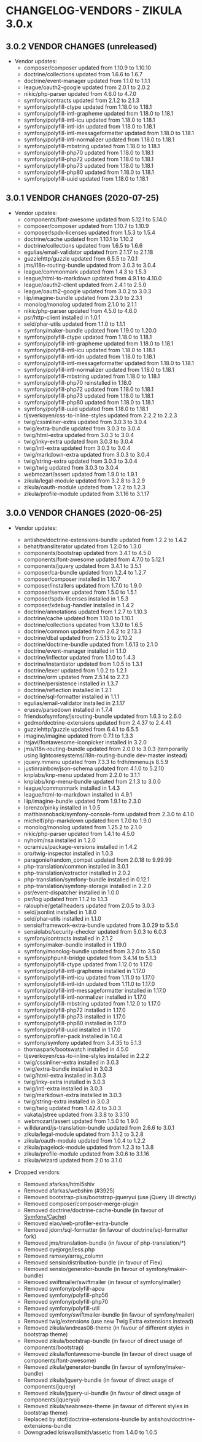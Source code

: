 # CHANGELOG-VENDORS - ZIKULA 3.0.x

## 3.0.2 VENDOR CHANGES (unreleased)

- Vendor updates:
  - composer/composer updated from 1.10.9 to 1.10.10
  - doctrine/collections updated from 1.6.6 to 1.6.7
  - doctrine/event-manager updated from 1.1.0 to 1.1.1
  - league/oauth2-google updated from 2.0.1 to 2.0.2
  - nikic/php-parser updated from 4.6.0 to 4.7.0
  - symfony/contracts updated from 2.1.2 to 2.1.3
  - symfony/polyfill-ctype updated from 1.18.0 to 1.18.1
  - symfony/polyfill-intl-grapheme updated from 1.18.0 to 1.18.1
  - symfony/polyfill-intl-icu updated from 1.18.0 to 1.18.1
  - symfony/polyfill-intl-idn updated from 1.18.0 to 1.18.1
  - symfony/polyfill-intl-messageformatter updated from 1.18.0 to 1.18.1
  - symfony/polyfill-intl-normalizer updated from 1.18.0 to 1.18.1
  - symfony/polyfill-mbstring updated from 1.18.0 to 1.18.1
  - symfony/polyfill-php70 updated from 1.18.0 to 1.18.1
  - symfony/polyfill-php72 updated from 1.18.0 to 1.18.1
  - symfony/polyfill-php73 updated from 1.18.0 to 1.18.1
  - symfony/polyfill-php80 updated from 1.18.0 to 1.18.1
  - symfony/polyfill-uuid updated from 1.18.0 to 1.18.1

## 3.0.1 VENDOR CHANGES (2020-07-25)

- Vendor updates:
  - components/font-awesome updated from 5.12.1 to 5.14.0
  - composer/composer updated from 1.10.7 to 1.10.9
  - composer/spdx-licenses updated from 1.5.3 to 1.5.4
  - doctrine/cache updated from 1.10.1 to 1.10.2
  - doctrine/collections updated from 1.6.5 to 1.6.6
  - egulias/email-validator updated from 2.1.17 to 2.1.18
  - guzzlehttp/guzzle updated from 6.5.5 to 7.0.1
  - jms/i18n-routing-bundle updated from 3.0.3 to 3.0.4
  - league/commonmark updated from 1.4.3 to 1.5.3
  - league/html-to-markdown updated from 4.9.1 to 4.10.0
  - league/oauth2-client updated from 2.4.1 to 2.5.0
  - league/oauth2-google updated from 3.0.2 to 3.0.3
  - liip/imagine-bundle updated from 2.3.0 to 2.3.1
  - monolog/monolog updated from 2.1.0 to 2.1.1
  - nikic/php-parser updated from 4.5.0 to 4.6.0
  - psr/http-client installed in 1.0.1
  - seld/phar-utils updated from 1.1.0 to 1.1.1
  - symfony/maker-bundle updated from 1.19.0 to 1.20.0
  - symfony/polyfill-ctype updated from 1.18.0 to 1.18.1
  - symfony/polyfill-intl-grapheme updated from 1.18.0 to 1.18.1
  - symfony/polyfill-intl-icu updated from 1.18.0 to 1.18.1
  - symfony/polyfill-intl-idn updated from 1.18.0 to 1.18.1
  - symfony/polyfill-intl-messageformatter updated from 1.18.0 to 1.18.1
  - symfony/polyfill-intl-normalizer updated from 1.18.0 to 1.18.1
  - symfony/polyfill-mbstring updated from 1.18.0 to 1.18.1
  - symfony/polyfill-php70 reinstalled in 1.18.0
  - symfony/polyfill-php72 updated from 1.18.0 to 1.18.1
  - symfony/polyfill-php73 updated from 1.18.0 to 1.18.1
  - symfony/polyfill-php80 updated from 1.18.0 to 1.18.1
  - symfony/polyfill-uuid updated from 1.18.0 to 1.18.1
  - tijsverkoyen/css-to-inline-styles updated from 2.2.2 to 2.2.3
  - twig/cssinliner-extra updated from 3.0.3 to 3.0.4
  - twig/extra-bundle updated from 3.0.3 to 3.0.4
  - twig/html-extra updated from 3.0.3 to 3.0.4
  - twig/inky-extra updated from 3.0.3 to 3.0.4
  - twig/intl-extra updated from 3.0.3 to 3.0.4
  - twig/markdown-extra updated from 3.0.3 to 3.0.4
  - twig/string-extra updated from 3.0.3 to 3.0.4
  - twig/twig updated from 3.0.3 to 3.0.4
  - webmozart/assert updated from 1.9.0 to 1.9.1
  - zikula/legal-module updated from 3.2.8 to 3.2.9
  - zikula/oauth-module updated from 1.2.2 to 1.2.3
  - zikula/profile-module updated from 3.1.16 to 3.1.17

## 3.0.0 VENDOR CHANGES (2020-06-25)

- Vendor updates:
  - antishov/doctrine-extensions-bundle updated from 1.2.2 to 1.4.2
  - behat/transliterator updated from 1.2.0 to 1.3.0
  - components/bootstrap updated from 3.4.1 to 4.5.0
  - components/font-awesome updated from 4.7.0 to 5.12.1
  - components/jquery updated from 3.4.1 to 3.5.1
  - composer/ca-bundle updated from 1.2.4 to 1.2.7
  - composer/composer installed in 1.10.7
  - composer/installers updated from 1.7.0 to 1.9.0
  - composer/semver updated from 1.5.0 to 1.5.1
  - composer/spdx-licenses installed in 1.5.3
  - composer/xdebug-handler installed in 1.4.2
  - doctrine/annotations updated from 1.2.7 to 1.10.3
  - doctrine/cache updated from 1.10.0 to 1.10.1
  - doctrine/collections updated from 1.3.0 to 1.6.5
  - doctrine/common updated from 2.6.2 to 2.13.3
  - doctrine/dbal updated from 2.5.13 to 2.10.2
  - doctrine/doctrine-bundle updated from 1.6.13 to 2.1.0
  - doctrine/event-manager installed in 1.1.0
  - doctrine/inflector updated from 1.1.0 to 1.4.3
  - doctrine/instantiator updated from 1.0.5 to 1.3.1
  - doctrine/lexer updated from 1.0.2 to 1.2.1
  - doctrine/orm updated from 2.5.14 to 2.7.3
  - doctrine/persistence installed in 1.3.7
  - doctrine/reflection installed in 1.2.1
  - doctrine/sql-formatter installed in 1.1.1
  - egulias/email-validator installed in 2.1.17
  - erusev/parsedown installed in 1.7.4
  - friendsofsymfony/jsrouting-bundle updated from 1.6.3 to 2.6.0
  - gedmo/doctrine-extensions updated from 2.4.37 to 2.4.41
  - guzzlehttp/guzzle updated from 6.4.1 to 6.5.5
  - imagine/imagine updated from 0.7.1 to 1.3.3
  - itsjavi/fontawesome-iconpicker installed in 3.2.0
  - jms/i18n-routing-bundle updated from 2.0.0 to 3.0.3 (temporarily using lightcoresystems/i18n-routing-bundle dev-master instead)
  - jquery.mmenu updated from 7.3.3 to frdh/mmenu.js 8.5.9
  - justinrainbow/json-schema updated from 4.1.0 to 5.2.10
  - knplabs/knp-menu updated from 2.2.0 to 3.1.1
  - knplabs/knp-menu-bundle updated from 2.1.3 to 3.0.0
  - league/commonmark installed in 1.4.3
  - league/html-to-markdown installed in 4.9.1
  - liip/imagine-bundle updated from 1.9.1 to 2.3.0
  - lorenzo/pinky installed in 1.0.5
  - matthiasnoback/symfony-console-form updated from 2.3.0 to 4.1.0
  - michelf/php-markdown updated from 1.7.0 to 1.9.0
  - monolog/monolog updated from 1.25.2 to 2.1.0
  - nikic/php-parser updated from 1.4.1 to 4.5.0
  - nyholm/nsa installed in 1.2.0
  - ocramius/package-versions installed in 1.4.2
  - oro/twig-inspector installed in 1.0.3
  - paragonie/random_compat updated from 2.0.18 to 9.99.99
  - php-translation/common installed in 3.0.1
  - php-translation/extractor installed in 2.0.2
  - php-translation/symfony-bundle installed in 0.12.1
  - php-translation/symfony-storage installed in 2.2.0
  - psr/event-dispatcher installed in 1.0.0
  - psr/log updated from 1.1.2 to 1.1.3
  - ralouphie/getallheaders updated from 2.0.5 to 3.0.3
  - seld/jsonlint installed in 1.8.0
  - seld/phar-utils installed in 1.1.0
  - sensio/framework-extra-bundle updated from 3.0.29 to 5.5.6
  - sensiolabs/security-checker updated from 5.0.3 to 6.0.3
  - symfony/contracts installed in 2.1.2
  - symfony/maker-bundle installed in 1.19.0
  - symfony/monolog-bundle updated from 3.2.0 to 3.5.0
  - symfony/phpunit-bridge updated from 3.4.14 to 5.1.3
  - symfony/polyfill-ctype updated from 1.12.0 to 1.17.0
  - symfony/polyfill-intl-grapheme installed in 1.17.0
  - symfony/polyfill-intl-icu updated from 1.11.0 to 1.17.0
  - symfony/polyfill-intl-idn updated from 1.11.0 to 1.17.0
  - symfony/polyfill-intl-messageformatter installed in 1.17.0
  - symfony/polyfill-intl-normalizer installed in 1.17.0
  - symfony/polyfill-mbstring updated from 1.12.0 to 1.17.0
  - symfony/polyfill-php72 installed in 1.17.0
  - symfony/polyfill-php73 installed in 1.17.0
  - symfony/polyfill-php80 installed in 1.17.0
  - symfony/polyfill-uuid installed in 1.17.0
  - symfony/profiler-pack installed in 1.0.4
  - symfony/symfony updated from 3.4.35 to 5.1.3
  - thomaspark/bootswatch installed in 4.5.0
  - tijsverkoyen/css-to-inline-styles installed in 2.2.2
  - twig/cssinliner-extra installed in 3.0.3
  - twig/extra-bundle installed in 3.0.3
  - twig/html-extra installed in 3.0.3
  - twig/inky-extra installed in 3.0.3
  - twig/intl-extra installed in 3.0.3
  - twig/markdown-extra installed in 3.0.3
  - twig/string-extra installed in 3.0.3
  - twig/twig updated from 1.42.4 to 3.0.3
  - vakata/jstree updated from 3.3.8 to 3.3.10
  - webmozart/assert updated from 1.5.0 to 1.9.0
  - willdurand/js-translation-bundle updated from 2.6.6 to 3.0.1
  - zikula/legal-module updated from 3.1.2 to 3.2.8
  - zikula/oauth-module updated from 1.0.4 to 1.2.2
  - zikula/pagelock-module updated from 1.2.3 to 1.3.8
  - zikula/profile-module updated from 3.0.6 to 3.1.16
  - zikula/wizard updated from 2.0 to 3.1.0

- Dropped vendors:
  - Removed afarkas/html5shiv
  - Removed afarkas/webshim (#3925)
  - Removed bootstrap-plus/bootstrap-jqueryui (use jQuery UI directly)
  - Removed composer/composer-merge-plugin
  - Removed doctrine/doctrine-cache-bundle (in favour of [Symfony/Cache](https://symfony.com/doc/current/components/cache.html))
  - Removed elao/web-profiler-extra-bundle
  - Removed jdorn/sql-formatter (in favour of doctrine/sql-formatter fork)
  - Removed jms/translation-bundle (in favour of php-translation/*)
  - Removed oyejorge/less.php
  - Removed ramsey/array_column
  - Removed sensio/distribution-bundle (in favour of Flex)
  - Removed sensio/generator-bundle (in favour of symfony/maker-bundle)
  - Removed swiftmailer/swiftmailer (in favour of symfony/mailer)
  - Removed symfony/polyfill-apcu
  - Removed symfony/polyfill-php56
  - Removed symfony/polyfill-php70
  - Removed symfony/polyfill-util
  - Removed symfony/swiftmailer-bundle (in favour of symfony/mailer)
  - Removed twig/extensions (use new Twig Extra extensions instead)
  - Removed zikula/andreas08-theme (in favour of different styles in bootstrap theme)
  - Removed zikula/bootstrap-bundle (in favour of direct usage of components/bootstrap)
  - Removed zikula/fontawesome-bundle (in favour of direct usage of components/font-awesome)
  - Removed zikula/generator-bundle (in favour of symfony/maker-bundle)
  - Removed zikula/jquery-bundle (in favour of direct usage of components/jquery)
  - Removed zikula/jquery-ui-bundle (in favour of direct usage of components/jqueryui)
  - Removed zikula/seabreeze-theme (in favour of different styles in bootstrap theme)
  - Replaced by stof/doctrine-extensions-bundle by antishov/doctrine-extensions-bundle
  - Downgraded kriswallsmith/assetic from 1.4.0 to 1.0.5
